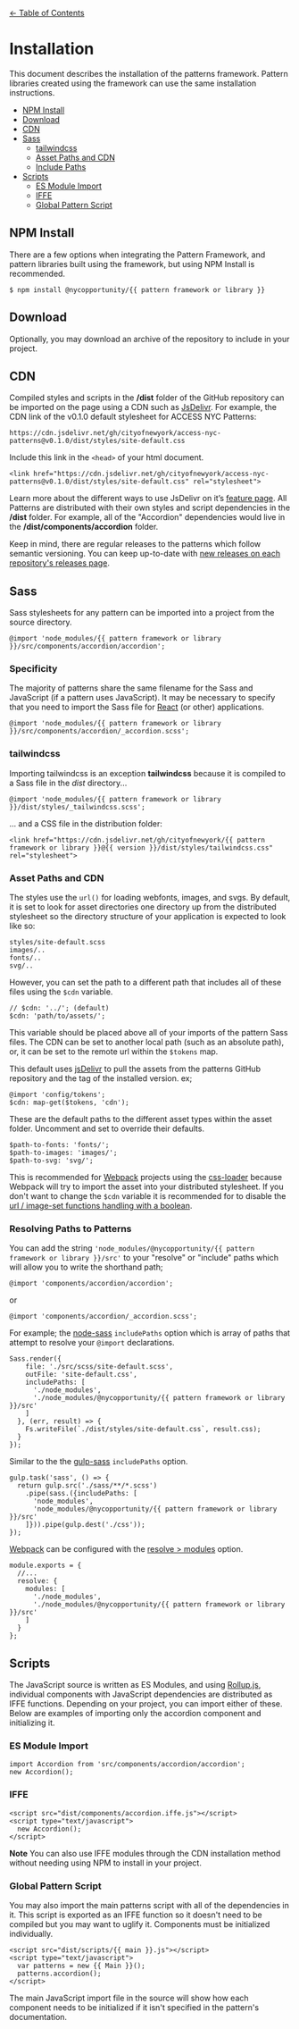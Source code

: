 [← Table of Contents](./readme.md#table-of-contents)


# Installation

This document describes the installation of the patterns framework. Pattern libraries created using the framework can use the same installation instructions.

* [NPM Install](#npm-install)
* [Download](#download)
* [CDN](#cdn)
* [Sass](#sass)
  * [tailwindcss](#tailwindcss)
  * [Asset Paths and CDN](#asset-paths-and-cdn)
  * [Include Paths](#include-paths)
* [Scripts](#scripts)
  * [ES Module Import](#es-module-import)
  * [IFFE](#iffe)
  * [Global Pattern Script](#global-pattern-script)

## NPM Install

There are a few options when integrating the Pattern Framework, and pattern libraries built using the framework, but using NPM Install is recommended.

    $ npm install @nycopportunity/{{ pattern framework or library }}

## Download

Optionally, you may download an archive of the repository to include in your project.

## CDN

Compiled styles and scripts in the **/dist** folder of the GitHub repository can be imported on the page using a CDN such as [JsDelivr](https://www.jsdelivr.com). For example, the CDN link of the v0.1.0 default stylesheet for ACCESS NYC Patterns:

    https://cdn.jsdelivr.net/gh/cityofnewyork/access-nyc-patterns@v0.1.0/dist/styles/site-default.css

Include this link in the `<head>` of your html document.

    <link href="https://cdn.jsdelivr.net/gh/cityofnewyork/access-nyc-patterns@v0.1.0/dist/styles/site-default.css" rel="stylesheet">

Learn more about the different ways to use JsDelivr on it’s [feature page](https://www.jsdelivr.com/features). All Patterns are distributed with their own styles and script dependencies in the **/dist** folder. For example, all of the "Accordion" dependencies would live in the **/dist/components/accordion** folder.

Keep in mind, there are regular releases to the patterns which follow semantic versioning. You can keep up-to-date with [new releases on each repository's releases page](https://help.github.com/en/github/receiving-notifications-about-activity-on-github/watching-and-unwatching-releases-for-a-repository).

## Sass

Sass stylesheets for any pattern can be imported into a project from the source directory.

    @import 'node_modules/{{ pattern framework or library }}/src/components/accordion/accordion';


### Specificity

The majority of patterns share the same filename for the Sass and JavaScript (if a pattern uses JavaScript). It may be necessary to specify that you need to import the Sass file for [React](https://reactjs.org/) (or other) applications.

    @import 'node_modules/{{ pattern framework or library }}/src/components/accordion/_accordion.scss';

### tailwindcss

Importing tailwindcss is an exception **tailwindcss** because it is compiled to a Sass file in the _dist_ directory...

    @import 'node_modules/{{ pattern framework or library }}/dist/styles/_tailwindcss.scss';

... and a CSS file in the distribution folder:

    <link href="https://cdn.jsdelivr.net/gh/cityofnewyork/{{ pattern framework or library }}@{{ version }}/dist/styles/tailwindcss.css" rel="stylesheet">

### Asset Paths and CDN

The styles use the `url()` for loading webfonts, images, and svgs. By default, it is set to look for asset directories one directory up from the distributed stylesheet so the directory structure of your application is expected to look like so:

    styles/site-default.scss
    images/..
    fonts/..
    svg/..

However, you can set the path to a different path that includes all of these files using the `$cdn` variable.

    // $cdn: '../'; (default)
    $cdn: 'path/to/assets/';

This variable should be placed above all of your imports of the pattern Sass files. The CDN can be set to another local path (such as an absolute path), or, it can be set to the remote url within the `$tokens` map.

This default uses [jsDelivr](https://www.jsdelivr.com/) to pull the assets from the patterns GitHub repository and the tag of the installed version. ex;

    @import 'config/tokens';
    $cdn: map-get($tokens, 'cdn');

These are the default paths to the different asset types within the asset folder. Uncomment and set to override their defaults.

    $path-to-fonts: 'fonts/';
    $path-to-images: 'images/';
    $path-to-svg: 'svg/';

This is recommended for [Webpack](https://webpack.js.org/) projects using the [css-loader](https://webpack.js.org/loaders/css-loader) because Webpack will try to import the asset into your distributed stylesheet. If you don't want to change the `$cdn` variable it is recommended for to disable the [url / image-set functions handling with a boolean](https://webpack.js.org/loaders/css-loader/#boolean).

### Resolving Paths to Patterns

You can add the string `'node_modules/@nycopportunity/{{ pattern framework or library }}/src'` to your "resolve" or "include" paths which will allow you to write the shorthand path;

    @import 'components/accordion/accordion';

or

    @import 'components/accordion/_accordion.scss';

For example; the [node-sass](https://github.com/sass/node-sass) `includePaths` option which is array of paths that attempt to resolve your `@import` declarations.

    Sass.render({
        file: './src/scss/site-default.scss',
        outFile: 'site-default.css',
        includePaths: [
          './node_modules',
          './node_modules/@nycopportunity/{{ pattern framework or library }}/src'
        ]
      }, (err, result) => {
        Fs.writeFile(`./dist/styles/site-default.css`, result.css);
      }
    });

Similar to the the [gulp-sass](https://www.npmjs.com/package/gulp-sass) `includePaths` option.

    gulp.task('sass', () => {
      return gulp.src('./sass/**/*.scss')
        .pipe(sass.({includePaths: [
          'node_modules',
          'node_modules/@nycopportunity/{{ pattern framework or library }}/src'
        ]})).pipe(gulp.dest('./css'));
    });

[Webpack](https://webpack.js.org/) can be configured with the [resolve > modules](https://webpack.js.org/configuration/resolve/#resolvemodules) option.

    module.exports = {
      //...
      resolve: {
        modules: [
          './node_modules',
          './node_modules/@nycopportunity/{{ pattern framework or library }}/src'
        ]
      }
    };

## Scripts

The JavaScript source is written as ES Modules, and using [Rollup.js](https://rollupjs.org), individual components with JavaScript dependencies are distributed as IFFE functions. Depending on your project, you can import either of these. Below are examples of importing only the accordion component and initializing it.

### ES Module Import

    import Accordion from 'src/components/accordion/accordion';
    new Accordion();

### IFFE

    <script src="dist/components/accordion.iffe.js"></script>
    <script type="text/javascript">
      new Accordion();
    </script>

**Note** You can also use IFFE modules through the CDN installation method without needing using NPM to install in your project.

### Global Pattern Script

You may also import the main patterns script with all of the dependencies in it. This script is exported as an IFFE function so it doesn't need to be compiled but you may want to uglify it. Components must be initialized individually.

    <script src="dist/scripts/{{ main }}.js"></script>
    <script type="text/javascript">
      var patterns = new {{ Main }}();
      patterns.accordion();
    </script>

The main JavaScript import file in the source will show how each component needs to be initialized if it isn't specified in the pattern's documentation.
